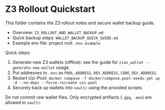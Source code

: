 # Z3 Rollout Quickstart

This folder contains the Z3 rollout notes and secure wallet backup guide.

- Overview: `Z3_ROLLOUT_AND_WALLET_BACKUP.md`
- Quick backup steps: `WALLET_BACKUP_QUICK_GUIDE.md`
- Example env file: project root `.env.example`

Quick steps:
1) Generate new Z3 wallets (offline): see the guide for `zion_wallet --generate-new-wallet` usage.
2) Put addresses to `.env` as `POOL_ADDRESS`, `DEV_ADDRESS`, `CORE_DEV_ADDRESS`.
3) Restart Uzi-Pool: `docker compose -f docker/compose.pool-seeds.yml up -d --no-deps --force-recreate uzi-pool`
4) Securely back up wallets into `vault/` using the provided scripts.

Do not commit raw wallet files. Only encrypted artifacts (`.gpg`, `.aes`) are allowed in `vault/`.
